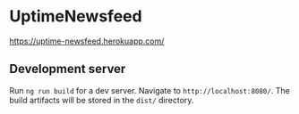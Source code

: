 # UptimeNewsfeed

https://uptime-newsfeed.herokuapp.com/

## Development server

Run `ng run build` for a dev server. Navigate to `http://localhost:8080/`. The build artifacts will be stored in the `dist/` directory. 
